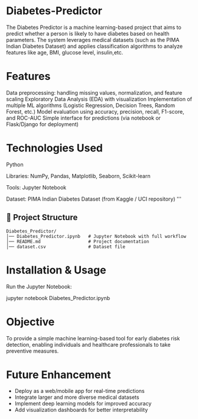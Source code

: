 # Diabetes-Predictor
The Diabetes Predictor is a machine learning-based project that aims to predict whether a person is likely to have diabetes based on health parameters. The system leverages medical datasets (such as the PIMA Indian Diabetes Dataset) and applies classification algorithms to analyze features like age, BMI, glucose level, insulin,etc.

# Features
Data preprocessing: handling missing values, normalization, and feature scaling
Exploratory Data Analysis (EDA) with visualization
Implementation of multiple ML algorithms (Logistic Regression, Decision Trees, Random Forest, etc.)
Model evaluation using accuracy, precision, recall, F1-score, and ROC-AUC
Simple interface for predictions (via notebook or Flask/Django for deployment)

# Technologies Used

Python

Libraries: NumPy, Pandas, Matplotlib, Seaborn, Scikit-learn

Tools: Jupyter Notebook

Dataset: PIMA Indian Diabetes Dataset (from Kaggle / UCI repository)
'''
## 📂 Project Structure
```
Diabetes_Predictor/
│── Diabetes_Predictor.ipynb   # Jupyter Notebook with full workflow
│── README.md                  # Project documentation
│── dataset.csv                # Dataset file
```


# Installation & Usage
Run the Jupyter Notebook:

jupyter notebook Diabetes_Predictor.ipynb

# Objective
To provide a simple machine learning-based tool for early diabetes risk detection, enabling individuals and healthcare professionals to take preventive measures.

# Future Enhancement
- Deploy as a web/mobile app for real-time predictions
- Integrate larger and more diverse medical datasets
- Implement deep learning models for improved accuracy
- Add visualization dashboards for better interpretability
